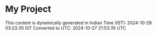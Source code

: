 # My Project

This content is dynamically generated in Indian Time (IST): 2024-10-28 03:23:35 IST
Converted to UTC: 2024-10-27 21:53:35 UTC
